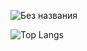 ![Без названия](https://user-images.githubusercontent.com/93904441/198292079-1a50a6c2-1e42-476c-a252-56da68358687.gif)

![Top Langs](https://github-readme-stats.vercel.app/api/top-langs/?username=Umk1nus&langs_count=12&layout=compact)
